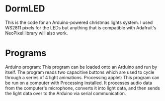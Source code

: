 # DormLED
This is the code for an Arduino-powered christmas lights system. I used WS2811 pixels for the LEDs but anything that is compatible with Adafruit's NeoPixel library will also work.

# Programs
Arduino program: This program can be loaded onto an Arduino and run by itself. The program reads two capacitive buttons which are used to cycle through a series of 4 light animations.
Processing applet: This program can be run on a computer with Processing installed. It processes audio data from the computer's microphone, converts it into light data, and then sends the light data over to the Arduino via serial communication.

